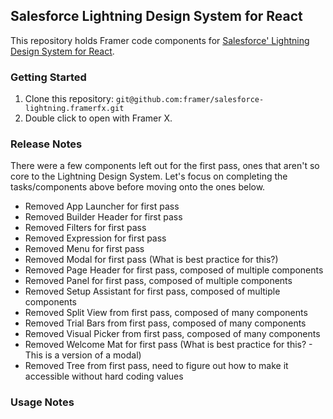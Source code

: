 ## Salesforce Lightning Design System for React

This repository holds Framer code components for [Salesforce' Lightning Design System for React](https://react.lightningdesignsystem.com/).

### Getting Started

1. Clone this repository: `git@github.com:framer/salesforce-lightning.framerfx.git`
2. Double click to open with Framer X.

### Release Notes

There were a few components left out for the first pass, ones that aren't so core to the Lightning Design System. Let's focus on completing the tasks/components above before moving onto the ones below.

- Removed App Launcher for first pass
- Removed Builder Header for first pass
- Removed Filters for first pass
- Removed Expression for first pass
- Removed Menu for first pass
- Removed Modal for first pass (What is best practice for this?)
- Removed Page Header for first pass, composed of multiple components
- Removed Panel for first pass, composed of multiple components
- Removed Setup Assistant for first pass, composed of multiple components
- Removed Split View from first pass, composed of many components
- Removed Trial Bars from first pass, composed of many components
- Removed Visual Picker from first pass, composed of many components
- Removed Welcome Mat for first pass (What is best practice for this? - This is a version of a modal)
- Removed Tree from first pass, need to figure out how to make it accessible without hard coding values

### Usage Notes

<!-- Some components, like the Accordion, need to include certain values to make it work correctly. For example, the Accordion will need a `.json` file with data that will be rendered.

The accordion can accept a `.json` file that has the following format:

```
items: [
      {
        id: "1",
        summary: "Accordion Summary",
        details: "Accordion details - A"
      },
      {
        id: "2",
        summary: "Accordion Summary",
        details: "Accordion details - B"
      },
      {
        id: "3",
        summary: "Accordion Summary",
        details: "Accordion details - C"
      }
    ]
```

An example file can be found under `extra/accordion.json`. -->
